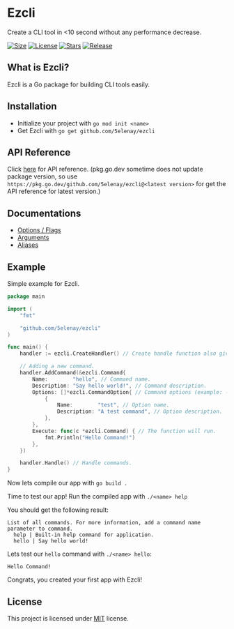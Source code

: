 # Ezcli

Create a CLI tool in <10 second without any performance decrease.

[![Size](https://img.shields.io/github/languages/code-size/5elenay/ezcli)]()
[![License](https://img.shields.io/github/license/5elenay/ezcli)]()
[![Stars](https://img.shields.io/github/stars/5elenay/ezcli)]()
[![Release](https://img.shields.io/github/v/release/5elenay/ezcli)]()

## What is Ezcli?

Ezcli is a Go package for building CLI tools easily.

## Installation

- Initialize your project with `go mod init <name>`
- Get Ezcli with `go get github.com/5elenay/ezcli`

## API Reference

Click [here](https://pkg.go.dev/github.com/5elenay/ezcli@v1.1.0) for API reference. (pkg.go.dev sometime does not update package version, so use `https://pkg.go.dev/github.com/5elenay/ezcli@<latest version>` for get the API reference for latest version.)

## Documentations

- [Options / Flags](https://github.com/5elenay/ezcli/blob/main/docs/Options.md)
- [Arguments](https://github.com/5elenay/ezcli/blob/main/docs/Arguments.md)
- [Aliases](https://github.com/5elenay/ezcli/blob/main/docs/Aliases.md)

## Example

Simple example for Ezcli.

```go
package main

import (
    "fmt"

    "github.com/5elenay/ezcli"
)

func main() {
    handler := ezcli.CreateHandler() // Create handle function also gives built-in help command. So you don't need to write a help command yourself.

    // Adding a new command.
    handler.AddCommand(&ezcli.Command{
        Name:        "hello", // Command name.
        Description: "Say hello world!", // Command description.
        Options: []*ezcli.CommandOption{ // Command options (example: -force, -confirm etc...).
            {
                Name:        "test", // Option name.
                Description: "A test command", // Option description.
            },
        },
        Execute: func(c *ezcli.Command) { // The function will run.
            fmt.Println("Hello Command!")
        },
    })

    handler.Handle() // Handle commands.
}

```

Now lets compile our app with `go build .`

Time to test our app! Run the compiled app with `./<name> help`

You should get the following result:

```
List of all commands. For more information, add a command name parameter to command.
  help | Built-in help command for application.
  hello | Say hello world!
```

Lets test our `hello` command with `./<name> hello`:

```
Hello Command!
```

Congrats, you created your first app with Ezcli!

## License

This project is licensed under [MIT](https://opensource.org/licenses/MIT) license.
